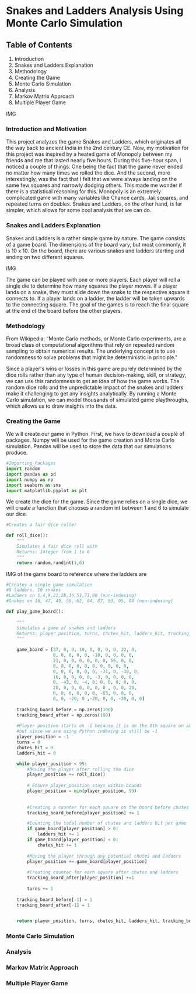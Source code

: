 # Snakes and Ladders Analysis Using Monte Carlo Simulation


## Table of Contents

1. Introduction
2. Snakes and Ladders Explanation
3. Methodology
4. Creating the Game
5. Monte Carlo Simulation
6. Analysis
7. Markov Matrix Approach
8. Multiple Player Game

IMG

### Introduction and Motivation
This project analyzes the game Snakes and Ladders, which originates all the way back to ancient India in the 2nd century CE. 
Now, my motivation for this project was inspired by a heated game of Monopoly between my friends and me that lasted nearly five hours. During this five-hour span, I noticed a couple of things. One being the fact that the game never ended no matter how many times we rolled the dice. And the second, more interestingly, was the fact that I felt that we were always landing on the same few squares and narrowly dodging others. This made me wonder if there is a statistical reasoning for this. Monopoly is an extremely complicated game with many variables like Chance cards, Jail squares, and repeated turns on doubles. Snakes and Ladders, on the other hand, is far simpler, which allows for some cool analysis that we can do.

### Snakes and Ladders Explanation
Snakes and Ladders is a rather simple game by nature. The game consists of a game board. The dimensions of the board vary, but most commonly, it is 10 x 10. On the board, there are various snakes and ladders starting and ending on two different squares. 

IMG

The game can be played with one or more players. Each player will roll a single die to determine how many squares the player moves. If a player lands on a snake, they must slide down the snake to the respective square it connects to. If a player lands on a ladder, the ladder will be taken upwards to the connecting square. The goal of the games is to reach the final square at the end of the board before the other players. 

### Methodology
From Wikipedia: "Monte Carlo methods, or Monte Carlo experiments, are a broad class of computational algorithms that rely on repeated random sampling to obtain numerical results. The underlying concept is to use randomness to solve problems that might be deterministic in principle."

Since a player's wins or losses in this game are purely determined by the dice rolls rather than any type of human decision-making, skill, or strategy, we can use this randomness to get an idea of how the game works. The random dice rolls and the unpredictable impact of the snakes and ladders make it challenging to get any insights analytically. By running a Monte Carlo simulation, we can model thousands of simulated game playthroughs, which allows us to draw insights into the data. 


### Creating the Game

We will create our game in Python. First, we have to download a couple of packages. Numpy will be used for the game creation and Monte Carlo simulation. Pandas will be used to store the data that our simulations produce.

```Python
#Importing Packages
import random
import pandas as pd
import numpy as np
import seaborn as sns
import matplotlib.pyplot as plt
```

We create the dice for the game. Since the game relies on a single dice, we will create a function that chooses a random int between 1 and 6 to simulate our dice.

```Python
#Creates a fair dice roller

def roll_dice():
    """
    Simulates a fair dice roll with
    Returns: Integer from 1 to 6
    """
    return random.randint(1,6)
```

IMG of the game board to reference where the ladders are

```Python
#Creates a single game simulation
#9 ladders, 10 snakes
#Ladders on 1,4,9,21,28,36,51,71,80 (non-indexing)
#Snakes on 16, 47, 49, 56, 62, 64, 87, 93, 95, 98 (non-indexing)

def play_game_board():
    
    """
    Simulates a game of snakes and ladders
    Returns: player_position, turns, chutes_hit, ladders_hit, tracking_board_before, tracking_board_after
    """
    
    game_board = [37, 0, 0, 10, 0, 0, 0, 0, 22, 0,
                  0, 0, 0, 0, 0, -10, 0, 0, 0, 0,
                  21, 0, 0, 0, 0, 0, 0, 56, 0, 0,
                  0, 0, 0, 0, 0, 8, 0, 0, 0, 0, 
                  0, 0, 0, 0, 0, 0, -21, 0, -38, 0,
                  16, 0, 0, 0, 0, -3, 0, 0, 0, 0,
                  0, -43, 0, -4, 0, 0, 0, 0, 0, 0,
                  20, 0, 0, 0, 0, 0, 0 , 0, 0, 20,
                  0, 0, 0, 0, 0, 0, -63, 0, 0, 0,
                  0, 0, -20, 0 ,-20, 0, 0, -20, 0, 0]
    
    tracking_board_before = np.zeros(100)
    tracking_board_after = np.zeros(100)
    
    #Player position starts on -1 because it is on the 0th square on an actual board 
    #but since we are using Python indexing it still be -1
    player_position = -1
    turns = 0 
    chutes_hit = 0
    ladders_hit = 0

    while player_position < 99:
        #Moving the player after rolling the dice
        player_position += roll_dice()
        
        # Ensure player_position stays within bounds
        player_position = min(player_position, 99)
        
        
        #Creating a counter for each square on the board before chutes and ladders
        tracking_board_before[player_position] += 1

        #Counting the total number of chutes and ladders hit per game
        if game_board[player_position] > 0:
            ladders_hit += 1
        if game_board[player_position] < 0:
            chutes_hit += 1
        
        #Moving the player through any potential chutes and ladders
        player_position += game_board[player_position]
        
        #Creating counter for each square after chutes and ladders
        tracking_board_after[player_position] +=1 
        
        turns += 1
    
    tracking_board_before[-1] = 1
    tracking_board_after[-1] = 1
    

    return player_position, turns, chutes_hit, ladders_hit, tracking_board_before, tracking_board_after
```


### Monte Carlo Simulation
### Analysis
### Markov Matrix Approach
### Multiple Player Game
